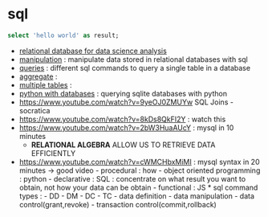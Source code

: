 # sql

```sql
select 'hello world' as result;
```

-   [relational database for data science analysis](relational-database-for-data-science-analysis)
-   [manipulation](manipulation) : manipulate data stored in relational databases with sql
-   [queries](queries) : different sql commands to query a single table in a database
-   [aggregate](aggregate) :
-   [multiple tables](multiple-tables) :
-   [python with databases](python-with-databases) : querying sqlite databases with python
-   https://www.youtube.com/watch?v=9yeOJ0ZMUYw SQL Joins - socratica
-   https://www.youtube.com/watch?v=8kDs8QkFI2Y : watch this
-   https://www.youtube.com/watch?v=2bW3HuaAUcY : mysql in 10 minutes
    -   **RELATIONAL ALGEBRA** ALLOW US TO RETRIEVE DATA EFFICIENTLY
-   https://www.youtube.com/watch?v=cWMCHbxMiMI : mysql syntax in 20 minutes -> good video - procedural : how - object oriented programming : python - declarative : SQL : concentrate on what result you want to obtain, not how your data can be obtain - functional : JS \* sql command types : - DD - DM - DC - TC - data definition - data manipulation - data control(grant,revoke) - transaction control(commit,rollback)
